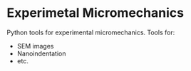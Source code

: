 # Experimetal Micromechanics

Python tools for experimental micromechanics. Tools for:
- SEM images
- Nanoindentation
- etc.